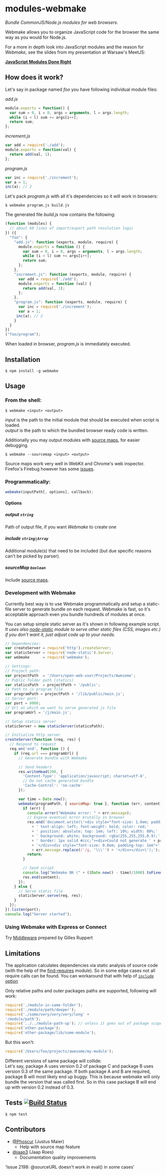 # modules-webmake

_Bundle CommonJS/Node.js modules for web browsers._

Webmake allows you to organize JavaScript code for the browser the same way
as you would for Node.js.

For a more in depth look into JavaScript modules and the reason for _Webmake_,
see the slides from my presentation at Warsaw's MeetJS:

**[JavaScript Modules Done Right][slides]**

## How does it work?

Let's say in package named _foo_ you have following individual module files:

_add.js_

```javascript
module.exports = function() {
  var sum = 0, i = 0, args = arguments, l = args.length;
  while (i < l) sum += args[i++];
  return sum;
};
```

_increment.js_

```javascript
var add = require('./add');
module.exports = function(val) {
  return add(val, 1);
};
```

_program.js_

```javascript
var inc = require('./increment');
var a = 1;
inc(a); // 2
```

Let's pack _program.js_ with all it's dependencies so it will work in browsers:

    $ webmake program.js build.js

The generated file _build.js_ now contains the following:

```javascript
(function (modules) {
  // about 60 lines of import/export path resolution logic
}) ({
  "foo": {
    "add.js": function (exports, module, require) {
      module.exports = function () {
        var sum = 0, i = 0, args = arguments, l = args.length;
        while (i < l) sum += args[i++];
        return sum;
      };
    },
    "increment.js": function (exports, module, require) {
      var add = require('./add');
      module.exports = function (val) {
        return add(val, 1);
      };
    },
    "program.js": function (exports, module, require) {
      var inc = require('./increment');
      var a = 1;
     inc(a); // 2
    }
  }
})
("foo/program");
```

When loaded in browser, _program.js_ is immediately executed.

## Installation

    $ npm install -g webmake

## Usage

### From the shell:

    $ webmake <input> <output>

_input_ is the path to the initial module that should be executed when
script is loaded.  
_output_ is the path to which the bundled browser ready code is written.

Additionally you may output modules with [source maps][], for easier debugging.

    $ webmake --sourcemap <input> <output>

Source maps work very well in WebKit and Chrome's web inspector. Firefox's Firebug
however has some [issues][firebug issue].

### Programmatically:

```javascript
webmake(inputPath[, options], callback);
```

#### Options
##### output `string`

Path of output file, if you want _Webmake_ to create one

##### include `string|Array`

Additional module(s) that need to be included (but due specific reasons can't
be picked by parser).

##### sourceMap `boolean`

Include [source maps][].

### Development with Webmake

Currently best way is to use Webmake programmatically and setup a static-file server to generate bundle on each request. Webmake is fast, so it's acceptable approach even you bundle hundreds of modules at once.

You can setup simple static server as it's shown in following example script.  
_It uses also [node-static][] module to serve other static files (CSS, images etc.) if you don't want it, just adjust code up to your needs._

```javascript
// Dependencies:
var createServer = require('http').createServer;
var staticServer = require('node-static').Server;
var webmake      = require('webmake');

// Settings:
// Project path:
var projectPath  = '/Users/open-web-user/Projects/Awesome';
// Public folder path (statics)
var staticsPath  = projectPath + '/public';
// Path to js program file
var programPath = projectPath + '/lib/public/main.js';
// Server port:
var port = 8000;
// Url at which we want to serve generated js file
var programUrl = '/j/main.js';

// Setup statics server
staticServer = new staticServer(staticsPath);

// Initialize http server
createServer(function (req, res) {
  // Respond to request
  req.on('end', function () {
    if (req.url === programUrl) {
      // Generate bundle with Webmake

      // Send headers
      res.writeHead(200, {
        'Content-Type': 'application/javascript; charset=utf-8',
        // Do not cache generated bundle
        'Cache-Control': 'no-cache'
      });

      var time = Date.now();
      webmake(programPath, { sourceMap: true }, function (err, content) {
        if (err) {
          console.error("Webmake error: " + err.message);
          // Expose eventual error brutally in browser
          res.end('document.write(\'<div style="font-size: 1.6em; padding: 1em;'
            + ' text-align: left; font-weight: bold; color: red;'
            + ' position: absolute; top: 1em; left: 10%; width: 80%;'
            + ' background: white; background: rgba(255,255,255,0.9);'
            + ' border: 1px solid #ccc;"><div>Could not generate ' + programUrl
            + '</div><div style="font-size: 0.8em; padding-top: 1em">'
            + err.message.replace(/'/g, '\\\'') + '</div></div>\');');
          return;
        }

        // Send script
        console.log("Webmake OK (" + ((Date.now() - time)/1000).toFixed(3) + "s)");
        res.end(content);
      });
    } else {
      // Serve static file
      staticServer.serve(req, res);
    }
  });
}).listen(port);
console.log("Server started");
````
### Using Webmake with Express or Connect

Try [Middleware](https://github.com/gillesruppert/webmake-middleware) prepared by Gilles Ruppert

## Limitations

The application calculates dependencies via static analysis of source code
(with the help of the [find-requires][] module). So in some edge cases
not all require calls can be found. You can workaround that with help
of [`include` option](#include-stringarray)

Only relative paths and outer packages paths are supported, following will work:

```javascript
require('./module-in-same-folder');
require('./module/path/deeper');
require('./some/very/very/very/long' +
'/module/path');
require('../../module-path-up'); // unless it goes out of package scope
require('other-package');
require('other-package/lib/some-module');
```

But this won't:

```javascript
require('/Users/foo/projects/awesome/my-module');
```

Different versions of same package will collide:  
Let's say, package A uses version 0.2 of package C and package B uses version 0.3 of the same package. If both package A and B are required, package B will most likely end up buggy. This is because webmake will only bundle the version that was called first. So in this case package B will end up with version 0.2 instead of 0.3.

## Tests [![Build Status](https://secure.travis-ci.org/medikoo/modules-webmake.png?branch=master)](https://secure.travis-ci.org/medikoo/modules-webmake)

    $ npm test

## Contributors

* [@Phoscur](https://github.com/Phoscur) (Justus Maier)
  * Help with source map feature
* [@jaap3](https://github.com/jaap3) (Jaap Roes)
  * Documentation quality improvements

[slides]:
  http://www.slideshare.net/medikoo/javascript-modules-done-right
  'JavaScript Modules Done Right on SlideShare'

[source maps]:
  http://pmuellr.blogspot.com/2011/11/debugging-concatenated-javascript-files.html
  'Debugging concatenated JavaScript files'

[firebug issue]:
  http://code.google.com/p/fbug/issues/detail?id=2198
  'Issue 2198:	@sourceURL doesn't work in eval() in some cases'

[find-requires]:
  https://github.com/medikoo/find-requires
  'find-requires: Find all require() calls'

[node-static]:
  https://github.com/cloudhead/node-static
  'HTTP static-file server module'
